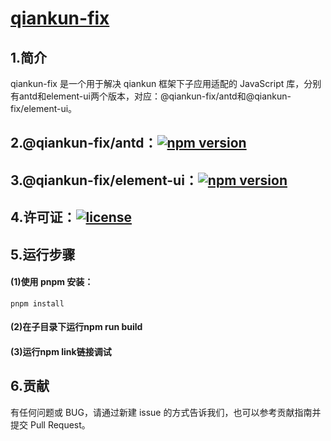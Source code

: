 # [qiankun-fix](https://github.com/RobinWM/qiankun-fix)

## 1.简介
qiankun-fix 是一个用于解决 qiankun 框架下子应用适配的 JavaScript 库，分别有antd和element-ui两个版本，对应：@qiankun-fix/antd和@qiankun-fix/element-ui。

## 2.@qiankun-fix/antd：[![npm version](https://img.shields.io/npm/v/@qiankun-fix/antd.svg?style=flat-square)](https://www.npmjs.com/package/@qiankun-fix/antd)
## 3.@qiankun-fix/element-ui：[![npm version](https://img.shields.io/npm/v/@qiankun-fix/element-ui.svg?style=flat-square)](https://www.npmjs.com/package/@qiankun-fix/element-ui)
## 4.许可证：[![license](https://img.shields.io/npm/l/@qiankun-fix/antd.svg?style=flat-square)](https://github.com/RobinWM/qiankun-fix/blob/master/LICENSE)

## 5.运行步骤

#### (1)使用 pnpm 安装：

```shell
pnpm install
```

#### (2)在子目录下运行npm run build

#### (3)运行npm link链接调试

## 6.贡献

有任何问题或 BUG，请通过新建 issue 的方式告诉我们，也可以参考贡献指南并提交 Pull Request。
